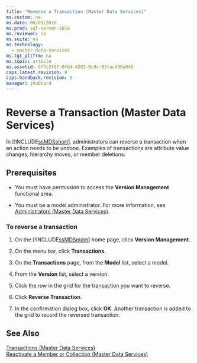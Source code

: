 ```yaml
---
title: "Reverse a Transaction (Master Data Services)"
ms.custom: na
ms.date: 08/09/2016
ms.prod: sql-server-2016
ms.reviewer: na
ms.suite: na
ms.technology: 
  - master-data-services
ms.tgt_pltfrm: na
ms.topic: article
ms.assetid: 6f7c3f07-0f64-4283-8c9c-93facd00a046
caps.latest.revision: 9
caps.handback.revision: 0
manager: jhubbard
---
```

# Reverse a Transaction (Master Data Services)
In [!INCLUDE[ssMDSshort](../../Topics/TopicNameContainA/tokens/ssMDSshort_md.md)], administrators can reverse a transaction when an action needs to be undone. Examples of transactions are attribute value changes, hierarchy moves, or member deletions.  
  
## Prerequisites  
  
-   You must have permission to access the **Version Management** functional area.  
  
-   You must be a model administrator. For more information, see [Administrators (Master Data Services)](../../Topics/TopicNameNotContainA/Administrators--Master-Data-Services-.md).  
  
### To reverse a transaction  
  
1.  On the [!INCLUDE[ssMDSmdm](../../Topics/TopicNameContainA/tokens/ssMDSmdm_md.md)] home page, click **Version Management**.  
  
2.  On the menu bar, click **Transactions**.  
  
3.  On the **Transactions** page, from the **Model** list, select a model.  
  
4.  From the **Version** list, select a version.  
  
5.  Click the row in the grid for the transaction you want to reverse.  
  
6.  Click **Reverse Transaction**.  
  
7.  In the confirmation dialog box, click **OK**. Another transaction is added to the grid to record the reversed transaction.  
  
## See Also  
 [Transactions (Master Data Services)](../../Topics/TopicNameNotContainA/Transactions--Master-Data-Services-.md)   
 [Reactivate a Member or Collection (Master Data Services)](../../Topics/TopicNameContainA/Reactivate-a-Member-or-Collection--Master-Data-Services-.md)